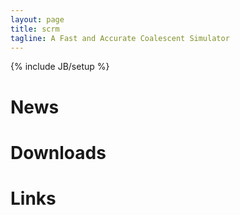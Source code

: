 ```yaml
---
layout: page
title: scrm
tagline: A Fast and Accurate Coalescent Simulator
---
```

{% include JB/setup %}

# News
# Downloads
# Links
